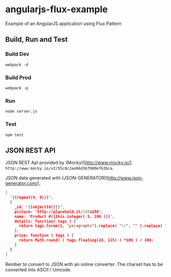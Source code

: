 # angularjs-flux-example
Example of an AngularJS application using Flux Pattern

## Build, Run and Test

### Build Dev

`webpack -d`

### Build Prod

`webpack -p`

### Run

`node server.js`

### Test

`npm test`


## JSON REST API

JSON REST Api provided by (Mocky)[http://www.mocky.io/].
`http://www.mocky.io/v2/55c8c2ae66d16f900ef63bca`.


JSON data generated with (JSON-GENERATOR)[http://www.json-generator.com/].
```json
[
  '{{repeat(9, 9)}}',
  {
    _id: '{{objectId()}}',
    picture: 'http://placehold.it/180x180',
    name: 'Product #{{this.integer( 5, 100 )}}',
    details: function( tags ) {
      return tags.lorem(1, "paragraphs").replace( "\r", "" ).replace( "\n", "" );
    },
    price: function ( tags ) {
      return Math.round( ( tags.floating(24, 115) ) *100 ) / 100;
    }
  }
]
```
Rember to convert to JSON with an online converter.
The charset has to be converted into ASCII / Unicode.